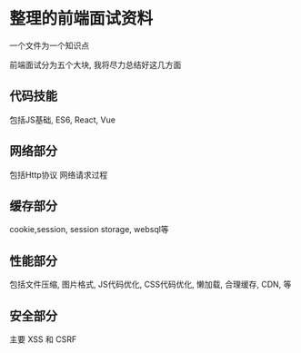 # 整理的前端面试资料
一个文件为一个知识点



前端面试分为五个大块, 我将尽力总结好这几方面



## 代码技能

包括JS基础, ES6, React, Vue

## 网络部分

包括Http协议
网络请求过程

## 缓存部分

cookie,session, session storage, websql等

## 性能部分

包括文件压缩, 图片格式, JS代码优化, CSS代码优化, 懒加载, 合理缓存, CDN, 等

## 安全部分

主要 XSS 和 CSRF